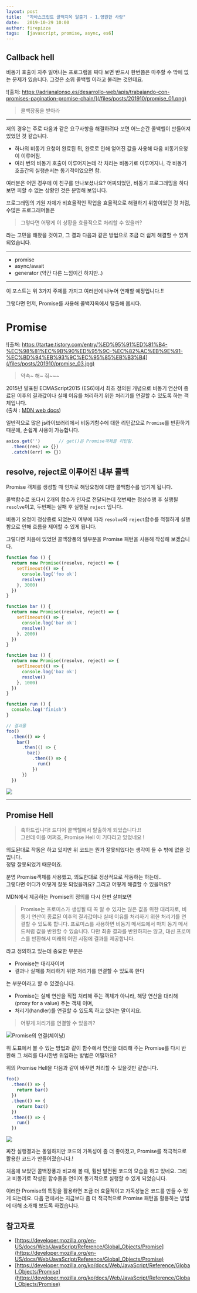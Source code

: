 ```yaml
---
layout: post
title:  "자바스크립트 콜백지옥 탈출기 - 1.영원한 사랑"
date:   2019-10-29 10:00
author: firepizza
tags:	[javascript, promise, async, es6]
---
```



## Callback hell

비동기 호출이 자주 일어나는 프로그램을 짜다 보면 반드시 한번쯤은 마주할 수 밖에 없는 문제가 있습니다.
그것은 소위 콜백헬 이라고 불리는 것인데요.

![출처: https://adrianalonso.es/desarrollo-web/apis/trabajando-con-promises-pagination-promise-chain/](/files/posts/201910/promise_01.png)
> 콜백장풍을 받아라

---

저의 경우는 주로 다음과 같은 요구사항을 해결하려다 보면 어느순간 콜백헬이 만들어져 있었던 것 같습니다.
- 하나의 비동기 요청이 완료된 뒤, 완료로 인해 얻어진 값을 사용해 다음 비동기요청이 이루어짐.
- 여러 번의 비동기 호출이 이루어지는데 각 처리는 비동기로 이루어지나, 각 비동기호출간의 실행순서는 동기적이었으면 함. 

여러분은 어떤 경우에 이 친구를 만나보셨나요?
어찌되었던, 비동기 프로그래밍을 하다 보면 피할 수 없는 상황인 것은 분명해 보입니다.

프로그래밍의 기원 자체가 비효율적인 작업을 효율적으로 해결하기 위함이었던 것 처럼, 수많은 프로그래머들은

> 그렇다면 어떻게 이 상황을 효율적으로 처리할 수 있을까? 

라는 고민을 해왔을 것이고, 그 결과 다음과 같은 방법으로 조금 더 쉽게 해결할 수 있게 되었습니다.

---

- promise
- async/await
- generator (약간 다른 느낌이긴 하지만..)

---

이 포스트는 위 3가지 주제를 가지고 여러번에 나누어 연재할 예정입니다.!!

그렇다면 먼저, Promise를 사용해 콜백지옥에서 탈출해 봅시다.


# Promise
![출처: https://tartae.tistory.com/entry/%ED%95%91%ED%81%B4-%EC%98%81%EC%9B%90%ED%95%9C-%EC%82%AC%EB%9E%91-%EC%BD%94%EB%93%9C%EC%95%85%EB%B3%B4](/files/posts/201910/promise_03.jpg)
> 약속~ 해~ 줘~~~

2015년 발표된 ECMAScript2015 (ES6)에서 최초 정의된 개념으로 비동기 연산이 종료된 이후의 결과값이나 실패 이유를 처리하기 위한 처리기를 연결할 수 있도록 하는 객체입니다.<br/>
(출처 : [MDN web docs](https://developer.mozilla.org/ko/docs/Web/JavaScript/Reference/Global_Objects/Promise))


일반적으로 많은 js라이브러리에서 비동기함수에 대한 리턴값으로 `Promise`를 반환하기 때문에, 손쉽게 사용이 가능합니다.
```javascript
axios.get('')       // get()은 Promise객체를 리턴함.
  .then((res) => {})
  .catch((err) => {})
```

## resolve, reject로 이루어진 내부 콜백

Promise 객체를 생성할 때 인자로 해당요청에 대한 콜백함수를 넘기게 됩니다.

콜백함수로 또다시 2개의 함수가 인자로 전달되는데 첫번쨰는 정상수행 후 실행될 <code>resolve</code>이고, 두번째는 실패 후 실행될 <code>reject</code> 입니다.

비동기 요청이 정상종료 되었는지 여부에 따라 <code>resolve</code>와 <code>reject</code>함수를 적절하게 실행함으로 인해 흐름을 제어할 수 있게 됩니다.

그렇다면 처음에 있었던 콜백장풍의 일부분을 Promise 패턴을 사용해 작성해 보겠습니다.

```javascript
function foo () {
  return new Promise((resolve, reject) => {
    setTimeout(() => {
      console.log('foo ok')
      resolve()
    }, 3000)
  })
}

function bar () {
  return new Promise((resolve, reject) => {
    setTimeout(() => {
      console.log('bar ok')
      resolve()
    }, 2000)
  })
}

function baz () {
  return new Promise((resolve, reject) => {
    setTimeout(() => {
      console.log('baz ok')
      resolve()
    }, 1000)
  })
}

function run () {
  console.log('finish')
}

// 결과물
foo()
  .then(() => {
    bar()
      .then(() => {
        baz()
          .then(() => {
            run()
          })
      })
  })
```

<img src="/files/posts/201910/promise_02.gif">

---

## Promise Hell

> 축하드립니다! 드디어 콜백헬에서 탈출하게 되었습니다.!!<br/>
그런데 이를 어쩌죠, Promise Hell 이 기다리고 있었네요 !

의도된대로 작동은 하고 있지만 위 코드는 뭔가 잘못되었다는 생각이 들 수 밖에 없을 것입니다.<br/>
정말 잘못되었기 때문이죠.

분명 Promise객체를 사용했고, 의도한대로 정상적으로 작동하는 하는데..<br/>
그렇다면 어디가 어떻게 잘못 되었을까요? 그리고 어떻게 해결할 수 있을까요?

MDN에서 제공하는 Promise의 정의를 다시 한번 살펴보면

>Promise는 프로미스가 생성될 때 꼭 알 수 있지는 않은 값을 위한 대리자로, 비동기 연산이 종료된 이후의 결과값이나 실패 이유를 처리하기 위한 처리기를 연결할 수 있도록 합니다. 프로미스를 사용하면 비동기 메서드에서 마치 동기 메서드처럼 값을 반환할 수 있습니다. 다만 최종 결과를 반환하지는 않고, 대신 프로미스를 반환해서 미래의 어떤 시점에 결과를 제공합니다.

라고 정의하고 있는데 중요한 부분은
- Promise는 대리자이며
- 결과나 실패를 처리하기 위한 처리기를 연결할 수 있도록 한다

는 부분이라고 할 수 있겠습니다.

- Promise는 실제 연산을 직접 처리해 주는 객체가 아니라, 해당 연산을 대리해(proxy for a value) 주는 객체 이며,
- 처리기(handler)를 연결할 수 있도록 하고 있다는 말이지요.

> 어떻게 처리기를 연결할 수 있을까?

![Promise의 연결(체이닝)](/files/posts/201910/promise_04.png)

위 도표에서 볼 수 있는 방법과 같이 함수에서 연산을 대리해 주는 Promise를 다시 반환해 그 처리를 다시한번 위임하는 방법은 어떨까요?

위의 Promise Hell을 다음과 같이 바꾸면 처리할 수 있을것만 같습니다.
```javascript
foo()
  .then(() => {
    return bar()
  })
  .then(() => {
    return baz()
  })
  .then(() => {
    run()
  })
```
<img src="/files/posts/201910/promise_05.gif">

짜잔 실행결과는 동일하지만 코드의 가독성이 좀 더 좋아졌고, Promise를 적극적으로 활용한 코드가 만들어졌습니다.!

처음에 보았던 콜백장풍과 비교해 볼 때, 훨씬 발전된 코드의 모습을 하고 있네요.
그리고 비동기로 작성된 함수들을 연이어 동기적으로 실행할 수 있게 되었습니다.

이러한 Promise의 특징을 활용하면 조금 더 효율적이고 가독성높은 코드를 만들 수 있게 되는데요. 다음 편에서는 지금보다 좀 더 적극적으로 Promise 패턴을 활용하는 방법에 대해 소개해 보도록 하겠습니다.


## 참고자료
- [https://developer.mozilla.org/en-US/docs/Web/JavaScript/Reference/Global_Objects/Promise](https://developer.mozilla.org/en-US/docs/Web/JavaScript/Reference/Global_Objects/Promise)
- [https://developer.mozilla.org/ko/docs/Web/JavaScript/Reference/Global_Objects/Promise](https://developer.mozilla.org/ko/docs/Web/JavaScript/Reference/Global_Objects/Promise)
